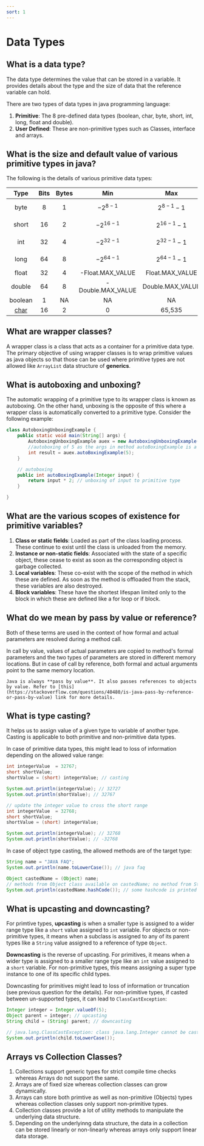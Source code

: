 ```yaml
---
sort: 1
---
```


# Data Types

## What is a data type?

The data type determines the value that can be stored in a variable. It provides details about the type and the size of data that the reference variable can hold.

There are two types of data types in java programming language:

1. **Primitive**: The 8 pre-defined data types (boolean, char, byte, short, int, long, float and double).
2. **User Defined**: These are non-primitive types such as Classes, interface and arrays.

## What is the size and default value of various primitive types in java?

The following is the details of various primitive data types:

|   Type                                         | Bits | Bytes |   Min            |    Max          | Default |
|:----------------------------------------------:|:----:|:-----:|:----------------:|:---------------:|:-------:|
| byte                                           | 8    | 1     | $$-2^{8-1}$$     | $$2^{8-1} -1$$  | 0       |
| short                                          | 16   | 2     | $$-2^{16-1}$$    | $$2^{16-1} -1$$ | 0       |
| int                                            | 32   | 4     | $$-2^{32-1}$$    | $$2^{32-1} -1$$ | 0       |
| long                                           | 64   | 8     | $$-2^{64-1}$$    | $$2^{64-1} -1$$ | 0L      |
| float                                          | 32   | 4     | -Float.MAX_VALUE | Float.MAX_VALUE | 0.0f    |
| double                                         | 64   | 8     | -Double.MAX_VALUE| Double.MAX_VALUE| 0.0d    |
| boolean                                        | 1    | NA    | NA               | NA              | false   |
| [char](https://stackoverflow.com/a/5078365)    | 16   | 2     | 0                | 65,535          | '\u0000'|

## What are wrapper classes?

A wrapper class is a class that acts as a container for a primitive data type. The primary objective of using wrapper classes is to wrap primitive values as java objects so that those can be used where primitive types are not allowed like `ArrayList` data structure of **generics**.

## What is autoboxing and unboxing?

The automatic wrapping of a primitive type to its wrapper class is known as autoboxing. On the other hand, unboxing is the opposite of this where a wrapper class is automatically converted to a primitive type. Consider the following example:

```java
class AutoboxingUnboxingExample {
    public static void main(String[] args) {
        AutoboxingUnboxingExample auex = new AutoboxingUnboxingExample();
        //autoboxing of 5 as the args in method autoBoxingExample is a wrapper type
        int result = auex.autoBoxingExample(5);
    }

    // autoboxing
    public int autoBoxingExample(Integer input) {
        return input * 2; // unboxing of input to primitive type
    }

}
```

## What are the various scopes of existence for primitive variables?

1. **Class or static fields**: Loaded as part of the class loading process. These continue to exist until the class is unloaded from the memory.
2. **Instance or non-static fields**: Associated with the state of a specific object, these cease to exist as soon as the corresponding object is garbage collected.
3. **Local variables**: These co-exist with the scope of the method in which these are defined. As soon as the method is offloaded from the stack, these variables are also destroyed.
4. **Block variables**: These have the shortest lifespan limited only to the block in which these are defined like a for loop or if block.

## What do we mean by pass by value or reference?

Both of these terms are used in the context of how formal and actual parameters are resolved during a method call.

In call by value, values of actual parameters are copied to method's formal parameters and the two types of parameters are stored in different memory locations. But in case of call by reference, both formal and actual arguments point to the same memory location.

```tip
Java is always **pass by value**. It also passes references to objects by value. Refer to [this](https://stackoverflow.com/questions/40480/is-java-pass-by-reference-or-pass-by-value) link for more details.
```

## What is type casting?

It helps us to assign value of a given type to variable of another type. Casting is applicable to both primitive and non-primitive data types.

In case of primitive data types, this might lead to loss of information depending on the allowed value range:

```java
int integerValue  = 32767;
short shortValue;
shortValue = (short) integerValue; // casting

System.out.println(integerValue); // 32727
System.out.println(shortValue); // 32767

// update the integer value to cross the short range
int integerValue  = 32768;
short shortValue;
shortValue = (short) integerValue;

System.out.println(integerValue); // 32768
System.out.println(shortValue); // -32768
```

In case of object type casting, the allowed methods are of the target type:

```java
String name = "JAVA FAQ";
System.out.println(name.toLowerCase()); // java faq

Object castedName = (Object) name;
// methods from Object class available on castedName; no method from String class available here
System.out.println(castedName.hashCode()); // some hashcode is printed 
```

## What is upcasting and downcasting?

For primtive types, **upcasting** is when a smaller type is assigned to a wider range type like a `short` value assigned to `int` variable. For objects or non-primitive types, it means when a subclass is assigned to any of its parent types like a `String` value assigned to a reference of type `Object`.

**Downcasting** is the reverse of upcasting. For primitives, it means when a wider type is assigned to a smaller range type like an `int` value assigned to a `short` variable. For non-primitive types, this means assigning a super type instance to one of its specific child types.

Downcasting for primitives might lead to loss of information or truncation (see previous question for the details). For non-primitive types, if casted between un-supported types, it can lead to `ClassCastException`:

```java
Integer integer = Integer.valueOf(5);
Object parent = integer; // upcasting
String child = (String) parent; // downcasting

// java.lang.ClassCastException: class java.lang.Integer cannot be cast to class java.lang.String
System.out.println(child.toLowerCase());
```

## Arrays vs Collection Classes?

1. Collections support generic types for strict compile time checks whereas Arrays do not support the same.
2. Arrays are of fixed size whereas collection classes can grow dynamically.
3. Arrays can store both primtive as well as non-primitive (Objects) types whereas collection classes only support non-primitive types.
4. Collection classes provide a lot of utility methods to manipulate the underlying data structure.
5. Depending on the underlyinng data structure, the data in a collection can be stored linearly or non-linearly whereas arrays only support linear data storage.
